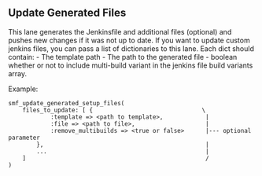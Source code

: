 ## Update Generated Files
This lane generates the Jenkinsfile and additional files (optional) and pushes new changes if it was not up to date.
If you want to update custom jenkins files, you can pass a list of dictionaries to this lane.
Each dict should contain:
    - The template path
    - The path to the generated file
    - boolean whether or not to include multi-build variant in the jenkins file build variants array.

Example:

```
smf_update_generated_setup_files(
    files_to_update: [ {                               \
            :template => <path to template>,            |
            :file => <path to file>,                    |
            :remove_multibuilds => <true or false>      |--- optional parameter
        },                                              |
        ...                                             |
    ]                                                   /
)
```